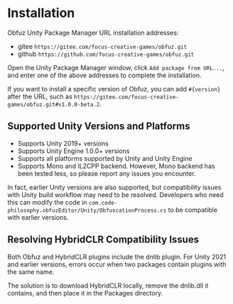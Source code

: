 # Installation

Obfuz Unity Package Manager URL installation addresses:

- gitee `https://gitee.com/focus-creative-games/obfuz.git`
- github `https://github.com/focus-creative-games/obfuz.git`

Open the Unity Package Manager window, click `Add package from URL...`, and enter one of the above addresses to complete the installation.

If you want to install a specific version of Obfuz, you can add `#{version}` after the URL, such as `https://gitee.com/focus-creative-games/obfuz.git#v1.0.0-beta.2`.

## Supported Unity Versions and Platforms

- Supports Unity 2019+ versions
- Supports Unity Engine 1.0.0+ versions
- Supports all platforms supported by Unity and Unity Engine
- Supports Mono and IL2CPP backend. However, Mono backend has been tested less, so please report any issues you encounter.

In fact, earlier Unity versions are also supported, but compatibility issues with Unity build workflow may need to be resolved. Developers who need this can modify the code in `com.code-philosophy.obfuzEditor/Unity/ObfuscationProcess.cs` to be compatible with earlier versions.

## Resolving HybridCLR Compatibility Issues

Both Obfuz and HybridCLR plugins include the dnlib plugin. For Unity 2021 and earlier versions, errors occur when two packages contain plugins with the same name.

The solution is to download HybridCLR locally, remove the dnlib.dll it contains, and then place it in the Packages directory.
